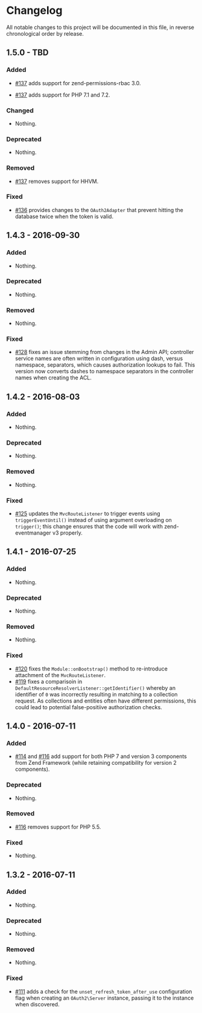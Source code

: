 # Changelog

All notable changes to this project will be documented in this file, in reverse chronological order by release.

## 1.5.0 - TBD

### Added

- [#137](https://github.com/zfcampus/zf-mvc-auth/pull/137) adds support for zend-permissions-rbac 3.0.

- [#137](https://github.com/zfcampus/zf-mvc-auth/pull/137) adds support for PHP 7.1 and 7.2.

### Changed

- Nothing.

### Deprecated

- Nothing.

### Removed

- [#137](https://github.com/zfcampus/zf-mvc-auth/pull/137) removes support for HHVM.

### Fixed

- [#136](https://github.com/zfcampus/zf-mvc-auth/pull/136) provides changes to the `OAuth2Adapter` that prevent hitting
  the database twice when the token is valid.

## 1.4.3 - 2016-09-30

### Added

- Nothing.

### Deprecated

- Nothing.

### Removed

- Nothing.

### Fixed

- [#128](https://github.com/zfcampus/zf-mvc-auth/pull/128) fixes an issue
  stemming from changes in the Admin API; controller service names are often
  written in configuration using dash, versus namespace, separators, which
  causes authorization lookups to fail. This version now converts dashes to
  namespace separators in the controller names when creating the ACL.

## 1.4.2 - 2016-08-03

### Added

- Nothing.

### Deprecated

- Nothing.

### Removed

- Nothing.

### Fixed

- [#125](https://github.com/zfcampus/zf-mvc-auth/pull/125) updates the
  `MvcRouteListener` to trigger events using `triggerEventUntil()` instead
  of using argument overloading on `trigger()`; this change ensures that the
  code will work with zend-eventmanager v3 properly.

## 1.4.1 - 2016-07-25

### Added

- Nothing.

### Deprecated

- Nothing.

### Removed

- Nothing.

### Fixed

- [#120](https://github.com/zfcampus/zf-mvc-auth/pull/120) fixes the
  `Module::onBootstrap()` method to re-introduce attachment of the
  `MvcRouteListener`.
- [#119](https://github.com/zfcampus/zf-mvc-auth/pull/119) fixes a comparisoin
  in `DefaultResourceResolverListener::getIdentifier()` whereby an identifier of
  `0` was incorrectly resulting in matching to a collection request. As
  collections and entities often have different permissions, this could lead to
  potential false-positiive authorization checks.

## 1.4.0 - 2016-07-11

### Added

- [#114](https://github.com/zfcampus/zf-mvc-auth/pull/114) and
  [#116](https://github.com/zfcampus/zf-mvc-auth/pull/116) add support for both
  PHP 7 and version 3 components from Zend Framework (while retaining
  compatibility for version 2 components).

### Deprecated

- Nothing.

### Removed

- [#116](https://github.com/zfcampus/zf-mvc-auth/pull/116) removes support for
  PHP 5.5.

### Fixed

- Nothing.

## 1.3.2 - 2016-07-11

### Added

- Nothing.

### Deprecated

- Nothing.

### Removed

- Nothing.

### Fixed

- [#111](https://github.com/zfcampus/zf-mvc-auth/pull/111) adds a check for the
  `unset_refresh_token_after_use` configuration flag when creating an
  `OAuth2\Server` instance, passing it to the instance when discovered.
